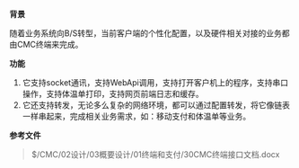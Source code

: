 **背景**

随着业务系统向B/S转型，当前客户端的个性化配置，以及硬件相关对接的业务都由CMC终端来完成。

**功能**

1. 它支持socket通讯，支持WebApi调用，支持打开客户机上的程序，支持串口操作，支持体温单打印，支持网页前端日志和缓存。
2. 它还支持转发，无论多么复杂的网络环境，都可以通过配置转发，将它像链表一样串起来，完成相关业务需求，如：移动支付和体温单等业务。

**参考文件**

> $/CMC/02设计/03概要设计/01终端和支付/30CMC终端接口文档.docx